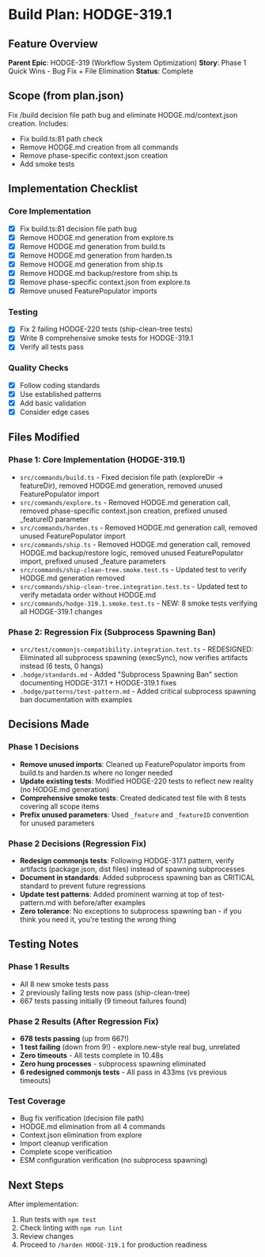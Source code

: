 # Build Plan: HODGE-319.1

## Feature Overview
**Parent Epic**: HODGE-319 (Workflow System Optimization)
**Story**: Phase 1 Quick Wins - Bug Fix + File Elimination
**Status**: Complete

## Scope (from plan.json)
Fix /build decision file path bug and eliminate HODGE.md/context.json creation. Includes:
- Fix build.ts:81 path check
- Remove HODGE.md creation from all commands
- Remove phase-specific context.json creation
- Add smoke tests

## Implementation Checklist

### Core Implementation
- [x] Fix build.ts:81 decision file path bug
- [x] Remove HODGE.md generation from explore.ts
- [x] Remove HODGE.md generation from build.ts
- [x] Remove HODGE.md generation from harden.ts
- [x] Remove HODGE.md generation from ship.ts
- [x] Remove HODGE.md backup/restore from ship.ts
- [x] Remove phase-specific context.json from explore.ts
- [x] Remove unused FeaturePopulator imports

### Testing
- [x] Fix 2 failing HODGE-220 tests (ship-clean-tree tests)
- [x] Write 8 comprehensive smoke tests for HODGE-319.1
- [x] Verify all tests pass

### Quality Checks
- [x] Follow coding standards
- [x] Use established patterns
- [x] Add basic validation
- [x] Consider edge cases

## Files Modified

### Phase 1: Core Implementation (HODGE-319.1)
- `src/commands/build.ts` - Fixed decision file path (exploreDir → featureDir), removed HODGE.md generation, removed unused FeaturePopulator import
- `src/commands/explore.ts` - Removed HODGE.md generation call, removed phase-specific context.json creation, prefixed unused _featureID parameter
- `src/commands/harden.ts` - Removed HODGE.md generation call, removed unused FeaturePopulator import
- `src/commands/ship.ts` - Removed HODGE.md generation call, removed HODGE.md backup/restore logic, removed unused FeaturePopulator import, prefixed unused _feature parameters
- `src/commands/ship-clean-tree.smoke.test.ts` - Updated test to verify HODGE.md generation removed
- `src/commands/ship-clean-tree.integration.test.ts` - Updated test to verify metadata order without HODGE.md
- `src/commands/hodge-319.1.smoke.test.ts` - NEW: 8 smoke tests verifying all HODGE-319.1 changes

### Phase 2: Regression Fix (Subprocess Spawning Ban)
- `src/test/commonjs-compatibility.integration.test.ts` - REDESIGNED: Eliminated all subprocess spawning (execSync), now verifies artifacts instead (6 tests, 0 hangs)
- `.hodge/standards.md` - Added "Subprocess Spawning Ban" section documenting HODGE-317.1 + HODGE-319.1 fixes
- `.hodge/patterns/test-pattern.md` - Added critical subprocess spawning ban documentation with examples

## Decisions Made

### Phase 1 Decisions
- **Remove unused imports**: Cleaned up FeaturePopulator imports from build.ts and harden.ts where no longer needed
- **Update existing tests**: Modified HODGE-220 tests to reflect new reality (no HODGE.md generation)
- **Comprehensive smoke tests**: Created dedicated test file with 8 tests covering all scope items
- **Prefix unused parameters**: Used `_feature` and `_featureID` convention for unused parameters

### Phase 2 Decisions (Regression Fix)
- **Redesign commonjs tests**: Following HODGE-317.1 pattern, verify artifacts (package.json, dist files) instead of spawning subprocesses
- **Document in standards**: Added subprocess spawning ban as CRITICAL standard to prevent future regressions
- **Update test patterns**: Added prominent warning at top of test-pattern.md with before/after examples
- **Zero tolerance**: No exceptions to subprocess spawning ban - if you think you need it, you're testing the wrong thing

## Testing Notes

### Phase 1 Results
- All 8 new smoke tests pass
- 2 previously failing tests now pass (ship-clean-tree)
- 667 tests passing initially (9 timeout failures found)

### Phase 2 Results (After Regression Fix)
- **678 tests passing** (up from 667!)
- **1 test failing** (down from 9!) - explore.new-style real bug, unrelated
- **Zero timeouts** - All tests complete in 10.48s
- **Zero hung processes** - subprocess spawning eliminated
- **6 redesigned commonjs tests** - All pass in 433ms (vs previous timeouts)

### Test Coverage
- Bug fix verification (decision file path)
- HODGE.md elimination from all 4 commands
- Context.json elimination from explore
- Import cleanup verification
- Complete scope verification
- ESM configuration verification (no subprocess spawning)

## Next Steps
After implementation:
1. Run tests with `npm test`
2. Check linting with `npm run lint`
3. Review changes
4. Proceed to `/harden HODGE-319.1` for production readiness
